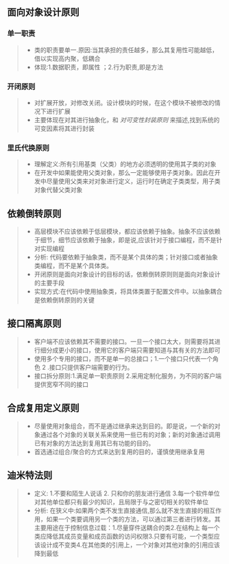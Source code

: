 ## 面向对象设计原则
### 单一职责
> * 类的职责要单一.原因:当其承担的责任越多，那么其复用性可能越低，借以实现高内聚，低耦合
> * 体现:1.数据职责，即属性 ；2.行为职责,即是方法
### 开闭原则
> * 对扩展开放，对修改关闭。设计模块的时候，在这个模块不被修改的情况下进行扩展
> * 主要体现在对其进行抽象化，和 _对可变性封装原则_ 来描述,找到系统的可变因素将其进行封装
### 里氏代换原则
> * 理解定义:所有引用基类（父类）的地方必须透明的使用其子类的对象
> * 在开发中如果能使用父类对象，那么一定能够使用子类对象。因此在开发中尽量使用父类来对对象进行定义，运行时在确定子类类型，用子类对象代替父类对象
## 依赖倒转原则
> * 高层模块不应该依赖于低层模块，都应该依赖于抽象。抽象不应该依赖于细节，细节应该依赖于抽象，即是说,应该针对于接口编程，而不是针对实现编程
> * 分析: 代码要依赖于抽象类，而不是某个具体的类；针对接口或者抽象类编程，而不是某个具体类。
> * 开闭原则是面向对象设计的目标的话，依赖倒转原则则是面向对象设计的主要手段
> * 实现方式:在代码中使用抽象类，将具体类置于配置文件中。以抽象耦合是依赖倒转原则的关键
## 接口隔离原则
> * 客户端不应该依赖其不需要的接口。一旦一个接口太大，则需要将其进行细分成更小的接口，使用它的客户端只需要知道与其有关的方法即可
> * 使用多个专用的接口，而不是单一的总接口；1.一个接口只代表一个角色 2 .接口只提供客户端需要的行为。
> * 接口拆分原则:1.满足单一职责原则 2.采用定制化服务，为不同的客户端提供宽窄不同的接口
## 合成复用定义原则
> * 尽量使用对象组合，而不是通过继承来达到目的。即是说，一个新的对象通过各个对象的关联关系来使用一些已有的对象；新的对象通过调用已有对象的方法达到复用其已有功能的目的。
> * 首选通过组合/聚合的方式来达到复用的目的，谨慎使用继承复用
## 迪米特法则
> * 定义: 1.不要和陌生人说话 2. 只和你的朋友进行通信 3.每一个软件单位对其他单位都只有最少的知识，且局限于与之密切相关的软件单位
> * 分析: 在狭义中:如果两个类不发生直接通信,那么就不发生直接的相互作用，如果一个类要调用另一个类的方法，可以通过第三者进行转发。其主要用途在于控制信息过载：1.尽量穿件送耦合的类2.在结构上
           每一个类应降低其成员变量和成员函数的访问权限3.只要有可能，一个类型应该设计成不变类4.在其他类的引用上，一个对象对其他对象的引用应该降到最低

